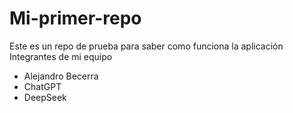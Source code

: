 # Mi-primer-repo
Este es un repo de prueba para saber  como funciona la aplicación
Integrantes de mi equipo
 - Alejandro Becerra
 - ChatGPT
  - DeepSeek
